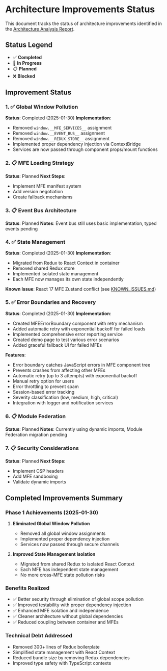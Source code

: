 # Architecture Improvements Status

This document tracks the status of architecture improvements identified in the [Architecture Analysis Report](./architecture-analysis-report.md).

## Status Legend
- ✅ **Completed**
- 🚧 **In Progress**
- 📋 **Planned**
- ❌ **Blocked**

## Improvement Status

### 1. ✅ Global Window Pollution
**Status**: Completed (2025-01-30)
**Implementation**:
- Removed `window.__MFE_SERVICES__` assignment
- Removed `window.__EVENT_BUS__` assignment
- Removed `window.__REDUX_STORE__` assignment
- Implemented proper dependency injection via ContextBridge
- Services are now passed through component props/mount functions

### 2. 📋 MFE Loading Strategy
**Status**: Planned
**Next Steps**:
- Implement MFE manifest system
- Add version negotiation
- Create fallback mechanisms

### 3. 📋 Event Bus Architecture
**Status**: Planned
**Notes**: Event bus still uses basic implementation, typed events pending

### 4. ✅ State Management
**Status**: Completed (2025-01-30)
**Implementation**:
- Migrated from Redux to React Context in container
- Removed shared Redux store
- Implemented isolated state management
- Each MFE now manages its own state independently

**Known Issue**: React 17 MFE Zustand conflict (see [KNOWN_ISSUES.md](../../KNOWN_ISSUES.md))

### 5. ✅ Error Boundaries and Recovery
**Status**: Completed (2025-01-30)
**Implementation**:
- Created MFEErrorBoundary component with retry mechanism
- Added automatic retry with exponential backoff for failed loads
- Implemented comprehensive error reporting service
- Created demo page to test various error scenarios
- Added graceful fallback UI for failed MFEs

**Features**:
- Error boundary catches JavaScript errors in MFE component tree
- Prevents crashes from affecting other MFEs
- Automatic retry (up to 3 attempts) with exponential backoff
- Manual retry option for users
- Error throttling to prevent spam
- Session-based error tracking
- Severity classification (low, medium, high, critical)
- Integration with logger and notification services

### 6. 📋 Module Federation
**Status**: Planned
**Notes**: Currently using dynamic imports, Module Federation migration pending

### 7. 📋 Security Considerations
**Status**: Planned
**Next Steps**:
- Implement CSP headers
- Add MFE sandboxing
- Validate dynamic imports

## Completed Improvements Summary

### Phase 1 Achievements (2025-01-30)
1. **Eliminated Global Window Pollution**
   - Removed all global window assignments
   - Implemented proper dependency injection
   - Services now passed through secure channels

2. **Improved State Management Isolation**
   - Migrated from shared Redux to isolated React Context
   - Each MFE has independent state management
   - No more cross-MFE state pollution risks

### Benefits Realized
- ✅ Better security through elimination of global scope pollution
- ✅ Improved testability with proper dependency injection
- ✅ Enhanced MFE isolation and independence
- ✅ Cleaner architecture without global dependencies
- ✅ Reduced coupling between container and MFEs

### Technical Debt Addressed
- Removed 300+ lines of Redux boilerplate
- Simplified state management with React Context
- Reduced bundle size by removing Redux dependencies
- Improved type safety with TypeScript contexts